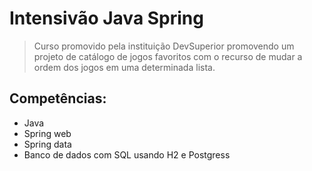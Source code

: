 # Intensivão Java Spring

> Curso promovido pela instituição DevSuperior promovendo um projeto de catálogo de jogos favoritos com o recurso de mudar a ordem dos jogos em uma determinada lista.



## Competências:
- Java
- Spring web
- Spring data
- Banco de dados com SQL usando H2 e Postgress
